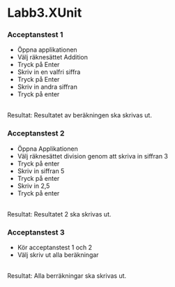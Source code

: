 # Labb3.XUnit


### Acceptanstest 1
- Öppna applikationen
- Välj räknesättet Addition 
- Tryck på Enter
- Skriv in en valfri siffra
- Tryck på Enter
- Skriv in andra siffran 
- Tryck på enter
<br>
Resultat: Resultatet av beräkningen ska skrivas ut. 

### Acceptanstest 2

- Öppna Applikationen
- Välj räknesättet division genom att skriva in siffran 3
- Tryck på enter
- Skriv in siffran 5
- Tryck på enter
- Skriv in 2,5
- Tryck på enter
<br>
Resultat: Resultatet 2 ska skrivas ut.

### Acceptanstest 3

- Kör acceptanstest 1 och 2
- Välj skriv ut alla beräkningar
<br>
Resultat: Alla berräkningar ska skrivas ut. 
